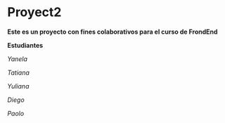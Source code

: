 # Proyect2

**Este es un proyecto con fines colaborativos para el curso de FrondEnd**

**Estudiantes**

*Yanela*

*Tatiana*

*Yuliana*

*Diego*

*Paolo*
